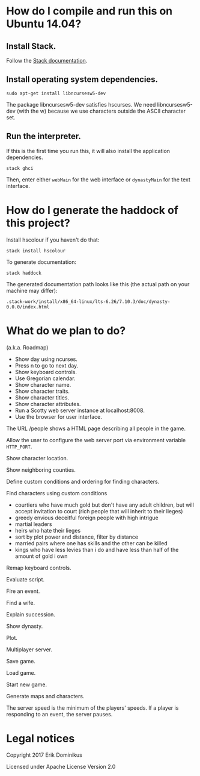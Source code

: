 # How do I compile and run this on Ubuntu 14.04?

## Install Stack.

Follow the [Stack documentation](https://docs.haskellstack.org/en/stable/README/).

## Install operating system dependencies.

```
sudo apt-get install libncursesw5-dev
```

The package libncursesw5-dev satisfies hscurses.
We need libncursesw5-dev (with the w) because
we use characters outside the ASCII character set.

## Run the interpreter.

If this is the first time you run this,
it will also install the application dependencies.

```
stack ghci
```

Then, enter either `webMain` for the web interface
or `dynastyMain` for the text interface.

# How do I generate the haddock of this project?

Install hscolour if you haven't do that:

```
stack install hscolour
```

To generate documentation:

```
stack haddock
```

The generated documentation path looks like this (the actual path on your machine may differ):

```
.stack-work/install/x86_64-linux/lts-6.26/7.10.3/doc/dynasty-0.0.0/index.html
```

# What do we plan to do?

(a.k.a. Roadmap)

- Show day using ncurses.
- Press n to go to next day.
- Show keyboard controls.
- Use Gregorian calendar.
- Show character name.
- Show character traits.
- Show character titles.
- Show character attributes.
- Run a Scotty web server instance at localhost:8008.
- Use the browser for user interface.

The URL /people shows a HTML page describing all people in the game.

Allow the user to configure the web server port via environment variable `HTTP_PORT`.

Show character location.

Show neighboring counties.

Define custom conditions and ordering for finding characters.

Find characters using custom conditions
- courtiers who have much gold but don't have any adult children, but will accept invitation to court (rich people that will inherit to their lieges)
- greedy envious deceitful foreign people with high intrigue
- martial leaders
- heirs who hate their lieges
- sort by plot power and distance, filter by distance
- married pairs where one has skills and the other can be killed
- kings who have less levies than i do and have less than half of the amount of gold i own

Remap keyboard controls.

Evaluate script.

Fire an event.

Find a wife.

Explain succession.

Show dynasty.

Plot.

Multiplayer server.

Save game.

Load game.

Start new game.

Generate maps and characters.

The server speed is the minimum of the players' speeds. If a player is responding to an event, the server pauses.

# Legal notices

Copyright 2017 Erik Dominikus

Licensed under Apache License Version 2.0
